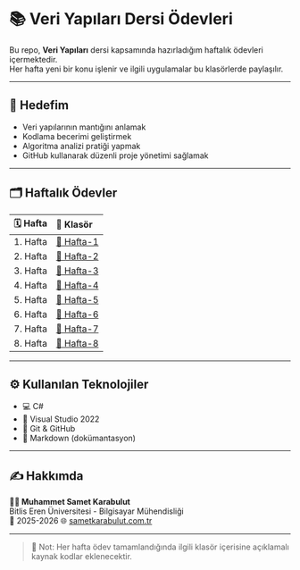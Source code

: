 # 📚 Veri Yapıları Dersi Ödevleri

Bu repo, **Veri Yapıları** dersi kapsamında hazırladığım haftalık ödevleri içermektedir.  
Her hafta yeni bir konu işlenir ve ilgili uygulamalar bu klasörlerde paylaşılır.

---

## 🎯 Hedefim
- Veri yapılarının mantığını anlamak  
- Kodlama becerimi geliştirmek  
- Algoritma analizi pratiği yapmak  
- GitHub kullanarak düzenli proje yönetimi sağlamak  

---

## 🗂️ Haftalık Ödevler

| 🗓️ Hafta | 📂 Klasör |
|:---------:|:----------|
| 1. Hafta | [📁 Hafta-1](./hafta-1) | 
| 2. Hafta | [📁 Hafta-2](./hafta-2) | 
| 3. Hafta | [📁 Hafta-3](./hafta-3) | 
| 4. Hafta | [📁 Hafta-4](./hafta-4) |
| 5. Hafta | [📁 Hafta-5](./hafta-5) | 
| 6. Hafta | [📁 Hafta-6](./hafta-6) | 
| 7. Hafta | [📁 Hafta-7](./hafta-7) | 
| 8. Hafta | [📁 Hafta-8](./hafta-8) | 

---

## ⚙️ Kullanılan Teknolojiler
- 💻 C#
- 🧩 Visual Studio 2022
- 🧮 Git & GitHub  
- 📘 Markdown (dokümantasyon)

---

## ✍️ Hakkımda

**👨‍💻 Muhammet Samet Karabulut**  
Bitlis Eren Üniversitesi - Bilgisayar Mühendisliği  
📅 2025-2026
🌐 [sametkarabulut.com.tr](https://sametkarabulut.com.tr)

---

> 📌 Not: Her hafta ödev tamamlandığında ilgili klasör içerisine açıklamalı kaynak kodlar eklenecektir.
